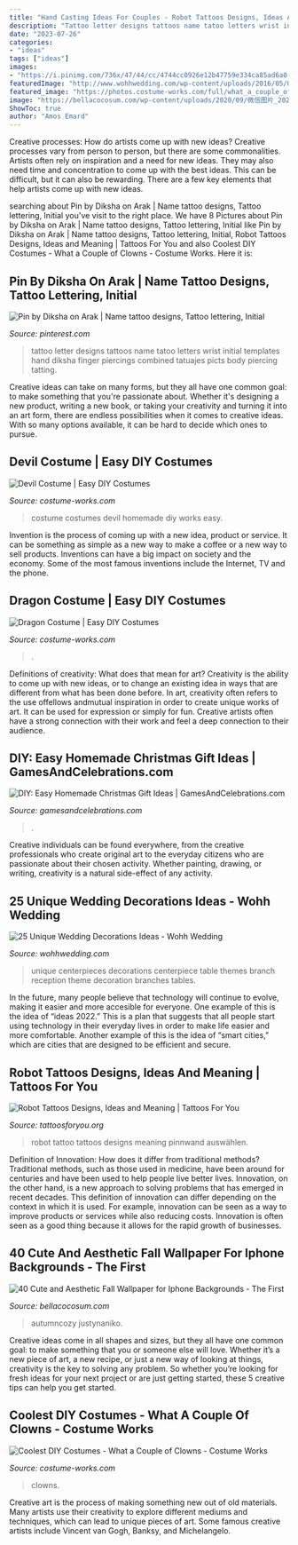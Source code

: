 ```yaml
---
title: "Hand Casting Ideas For Couples - Robot Tattoos Designs, Ideas And Meaning"
description: "Tattoo letter designs tattoos name tatoo letters wrist initial templates hand diksha finger piercings combined tatuajes picts body piercing tatting"
date: "2023-07-26"
categories:
- "ideas"
tags: ["ideas"]
images:
- "https://i.pinimg.com/736x/47/44/cc/4744cc0926e12b47759e334ca85ad6a0--picts.jpg"
featuredImage: "http://www.wohhwedding.com/wp-content/uploads/2016/05/Unique-Wedding-Table-Decorations.jpg"
featured_image: "https://photos.costume-works.com/full/what_a_couple_of_clowns.jpg"
image: "https://bellacocosum.com/wp-content/uploads/2020/09/微信图片_20200901150813.jpg"
ShowToc: true
author: "Amos Emard"
---
```



Creative processes: How do artists come up with new ideas?
Creative processes vary from person to person, but there are some commonalities. Artists often rely on inspiration and a need for new ideas. They may also need time and concentration to come up with the best ideas. This can be difficult, but it can also be rewarding. There are a few key elements that help artists come up with new ideas.

	

		
searching about Pin by Diksha on Arak | Name tattoo designs, Tattoo lettering, Initial you've visit to the right place. We have 8 Pictures about Pin by Diksha on Arak | Name tattoo designs, Tattoo lettering, Initial like Pin by Diksha on Arak | Name tattoo designs, Tattoo lettering, Initial, Robot Tattoos Designs, Ideas and Meaning | Tattoos For You and also Coolest DIY Costumes - What a Couple of Clowns - Costume Works. Here it is:
		
    
## Pin By Diksha On Arak | Name Tattoo Designs, Tattoo Lettering, Initial

<img loading=lazy src="https://i.pinimg.com/736x/47/44/cc/4744cc0926e12b47759e334ca85ad6a0--picts.jpg" onerror="this.onerror=null;this.src='https://tse4.mm.bing.net/th?id=OIP.EAdrFkHB-qvKaPzwlvD-CAHaJ3&amp;pid=15.1';" alt="Pin by Diksha on Arak | Name tattoo designs, Tattoo lettering, Initial">

_Source: pinterest.com_

>tattoo letter designs tattoos name tatoo letters wrist initial templates hand diksha finger piercings combined tatuajes picts body piercing tatting. 

	

Creative ideas can take on many forms, but they all have one common goal: to make something that you're passionate about. Whether it's designing a new product, writing a new book, or taking your creativity and turning it into an art form, there are endless possibilities when it comes to creative ideas. With so many options available, it can be hard to decide which ones to pursue.

    
## Devil Costume | Easy DIY Costumes

<img loading=lazy src="https://photos.costume-works.com/full/devil9.jpg" onerror="this.onerror=null;this.src='https://tse3.mm.bing.net/th?id=OIP.wEds4EVKmQhw-Tl9aE8NWAHaMa&amp;pid=15.1';" alt="Devil Costume | Easy DIY Costumes">

_Source: costume-works.com_

>costume costumes devil homemade diy works easy. 

	

Invention is the process of coming up with a new idea, product or service. It can be something as simple as a new way to make a coffee or a new way to sell products. Inventions can have a big impact on society and the economy. Some of the most famous inventions include the Internet, TV and the phone.

    
## Dragon Costume | Easy DIY Costumes

<img loading=lazy src="https://photos.costume-works.com/full/dragon34.jpg" onerror="this.onerror=null;this.src='https://tse2.mm.bing.net/th?id=OIP.ylhZIeaPV3GDDfmOHNLG1wHaMu&amp;pid=15.1';" alt="Dragon Costume | Easy DIY Costumes">

_Source: costume-works.com_

>. 

	

Definitions of creativity: What does that mean for art?
Creativity is the ability to come up with new ideas, or to change an existing idea in ways that are different from what has been done before. In art, creativity often refers to the use offellows andmutual inspiration in order to create unique works of art. It can be used for expression or simply for fun. Creative artists often have a strong connection with their work and feel a deep connection to their audience.

    
## DIY: Easy Homemade Christmas Gift Ideas | GamesAndCelebrations.com

<img loading=lazy src="https://www.gamesandcelebrations.com/wp-content/uploads/2014/12/Easy-Homemade-Gift-for-Teacher.jpg" onerror="this.onerror=null;this.src='https://tse4.mm.bing.net/th?id=OIP.uueasWWq74j_G-0yYTAbzgHaJ4&amp;pid=15.1';" alt="DIY: Easy Homemade Christmas Gift Ideas | GamesAndCelebrations.com">

_Source: gamesandcelebrations.com_

>. 

	

Creative individuals can be found everywhere, from the creative professionals who create original art to the everyday citizens who are passionate about their chosen activity. Whether painting, drawing, or writing, creativity is a natural side-effect of any activity.

    
## 25 Unique Wedding Decorations Ideas - Wohh Wedding

<img loading=lazy src="http://www.wohhwedding.com/wp-content/uploads/2016/05/Unique-Wedding-Table-Decorations.jpg" onerror="this.onerror=null;this.src='https://tse2.mm.bing.net/th?id=OIP._YONwneGJKC7ca3UqKlJbwHaLH&amp;pid=15.1';" alt="25 Unique Wedding Decorations Ideas - Wohh Wedding">

_Source: wohhwedding.com_

>unique centerpieces decorations centerpiece table themes branch reception theme decoration branches tables. 

	

In the future, many people believe that technology will continue to evolve, making it easier and more accesible for everyone. One example of this is the idea of “ideas 2022.” This is a plan that suggests that all people start using technology in their everyday lives in order to make life easier and more comfortable. Another example of this is the idea of “smart cities,” which are cities that are designed to be efficient and secure.

    
## Robot Tattoos Designs, Ideas And Meaning | Tattoos For You

<img loading=lazy src="https://www.tattoosforyou.org/wp-content/uploads/2016/03/Robot-Tattoo-Images.jpg" onerror="this.onerror=null;this.src='https://tse1.mm.bing.net/th?id=OIP.zJyxNr_3xeHzWuu6NtMNrwHaLH&amp;pid=15.1';" alt="Robot Tattoos Designs, Ideas and Meaning | Tattoos For You">

_Source: tattoosforyou.org_

>robot tattoo tattoos designs meaning pinnwand auswählen. 

	

Definition of Innovation: How does it differ from traditional methods?
Traditional methods, such as those used in medicine, have been around for centuries and have been used to help people live better lives. Innovation, on the other hand, is a new approach to solving problems that has emerged in recent decades. This definition of innovation can differ depending on the context in which it is used. For example, innovation can be seen as a way to improve products or services while also reducing costs. Innovation is often seen as a good thing because it allows for the rapid growth of businesses.

    
## 40 Cute And Aesthetic Fall Wallpaper For Iphone Backgrounds - The First

<img loading=lazy src="https://bellacocosum.com/wp-content/uploads/2020/09/微信图片_20200901150813.jpg" onerror="this.onerror=null;this.src='https://tse4.mm.bing.net/th?id=OIP.LF7rHEUbkkOYjjP0RwkEKwAAAA&amp;pid=15.1';" alt="40 Cute and Aesthetic Fall Wallpaper for Iphone Backgrounds - The First">

_Source: bellacocosum.com_

>autumncozy justynaniko. 

	

Creative ideas come in all shapes and sizes, but they all have one common goal: to make something that you or someone else will love. Whether it’s a new piece of art, a new recipe, or just a new way of looking at things, creativity is the key to solving any problem. So whether you’re looking for fresh ideas for your next project or are just getting started, these 5 creative tips can help you get started.

    
## Coolest DIY Costumes - What A Couple Of Clowns - Costume Works

<img loading=lazy src="https://photos.costume-works.com/full/what_a_couple_of_clowns.jpg" onerror="this.onerror=null;this.src='https://tse4.mm.bing.net/th?id=OIP.Cyq3tPyLqt36gahZqYtpOQHaLH&amp;pid=15.1';" alt="Coolest DIY Costumes - What a Couple of Clowns - Costume Works">

_Source: costume-works.com_

>clowns. 

	

Creative art is the process of making something new out of old materials. Many artists use their creativity to explore different mediums and techniques, which can lead to unique pieces of art. Some famous creative artists include Vincent van Gogh, Banksy, and Michelangelo.

